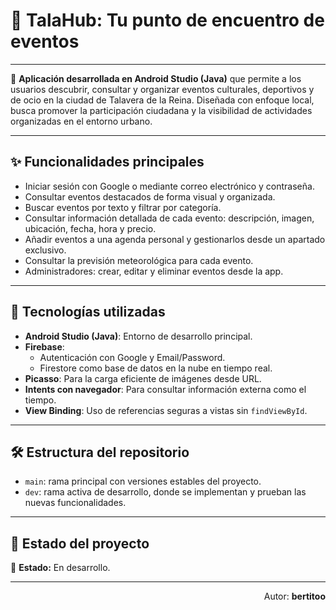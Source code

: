 # 📍 TalaHub: Tu punto de encuentro de eventos

---

📱 **Aplicación desarrollada en Android Studio (Java)** que permite a los usuarios descubrir, consultar y organizar eventos culturales, deportivos y de ocio en la ciudad de Talavera de la Reina. Diseñada con enfoque local, busca promover la participación ciudadana y la visibilidad de actividades organizadas en el entorno urbano.

---

## ✨ Funcionalidades principales

- Iniciar sesión con Google o mediante correo electrónico y contraseña.
- Consultar eventos destacados de forma visual y organizada.
- Buscar eventos por texto y filtrar por categoría.
- Consultar información detallada de cada evento: descripción, imagen, ubicación, fecha, hora y precio.
- Añadir eventos a una agenda personal y gestionarlos desde un apartado exclusivo.
- Consultar la previsión meteorológica para cada evento.
- Administradores: crear, editar y eliminar eventos desde la app.

---

## 🔧 Tecnologías utilizadas

- **Android Studio (Java)**: Entorno de desarrollo principal.
- **Firebase**:
  - Autenticación con Google y Email/Password.
  - Firestore como base de datos en la nube en tiempo real.
- **Picasso**: Para la carga eficiente de imágenes desde URL.
- **Intents con navegador**: Para consultar información externa como el tiempo.
- **View Binding**: Uso de referencias seguras a vistas sin `findViewById`.

---

## 🛠️ Estructura del repositorio

- `main`: rama principal con versiones estables del proyecto.
- `dev`: rama activa de desarrollo, donde se implementan y prueban las nuevas funcionalidades.

---

## 📌 Estado del proyecto

🚧 **Estado:** En desarrollo.

---

<p align="right">Autor: <strong>bertitoo</strong></p>
